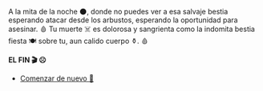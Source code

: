 A la mita de la noche 🌑, donde no puedes ver a esa salvaje bestia esperando atacar desde los arbustos, esperando la oportunidad para asesinar.
🩸 Tu muerte ☠️ es dolorosa y sangrienta como la indomita bestia fiesta 🍽 sobre tu, aun calido cuerpo ⚱. 🩸

**EL FIN 🎬 ☹**

- [Comenzar de nuevo 🔁](../begin-journey.md)
